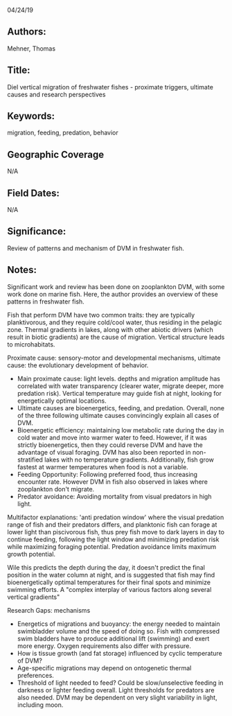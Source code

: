 04/24/19
## Authors:
Mehner, Thomas
## Title:
Diel vertical migration of freshwater fishes - proximate triggers, ultimate causes and research perspectives
## Keywords:
migration, feeding, predation, behavior
## Geographic Coverage
N/A
## Field Dates:
N/A
## Significance:
Review of patterns and mechanism of DVM in freshwater fish.

## Notes:
Significant work and review has been done on zooplankton DVM, with some work done on marine fish.  Here, the author provides an overview of these patterns in freshwater fish.

Fish that perform DVM have two common traits: they are typically planktivorous, and they require cold/cool water, thus residing in the pelagic zone.  Thermal gradients in lakes, along with other abiotic drivers (which result in biotic gradients) are the cause of migration.  Vertical structure leads to microhabitats.

Proximate cause: sensory-motor and developmental mechanisms, ultimate cause: the evolutionary development of behavior.  
- Main proximate cause: light levels. depths and migration amplitude has correlated with water transparency (clearer water, migrate deeper, more predation risk). Vertical temperature may guide fish at night, looking for energetically optimal locations.
- Ultimate causes are bioenergetics, feeding, and predation. Overall, none of the three following ultimate causes convincingly explain all cases of DVM.
- Bioenergetic efficiency: maintaining low metabolic rate during the day in cold water and move into warmer water to feed.  However, if it was strictly bioenergetics, then they could reverse DVM and have the advantage of visual foraging.  DVM has also been reported in non-stratified lakes with no temperature gradients.  Additionally, fish grow fastest at warmer temperatures when food is not a variable.
- Feeding Opportunity: Following preferred food, thus increasing encounter rate.  However DVM in fish also observed in lakes where zooplankton don't migrate.
- Predator avoidance: Avoiding mortality from visual predators in high light.

Multifactor explanations: 'anti predation window' where the visual predation range of fish and their predators differs, and planktonic fish can forage at lower light than piscivorous fish, thus prey fish move to dark layers in day to continue feeding, following the light window and minimizing predation risk while maximizing foraging potential.  Predation avoidance limits maximum growth potential.

Wile this predicts the depth during the day, it doesn't predict the final position in the water column at night, and is suggested that fish may find bioenergetically optimal temperatures for their final spots and minimize swimming efforts.  A "complex interplay of various factors along several vertical gradients"

Research Gaps: mechanisms
- Energetics of migrations and buoyancy: the energy needed to maintain swimbladder volume and the speed of doing so.  Fish with compressed swim bladders have to produce additional lift (swimming) and exert more energy.  Oxygen requirements also differ with pressure.
- How is tissue growth (and fat storage) influenced by cyclic temperature of DVM?
- Age-specific migrations may depend on ontogenetic thermal preferences.
- Threshold of light needed to feed?  Could be slow/unselective feeding in darkness or lighter feeding overall.  Light thresholds for predators are also needed.  DVM may be dependent on very slight variability in light, including moon.
